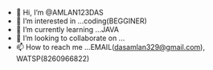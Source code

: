 - 👋 Hi, I’m @AMLAN123DAS
- 👀 I’m interested in ...coding(BEGGINER)
- 🌱 I’m currently learning ...JAVA
- 💞️ I’m looking to collaborate on ...
- 📫 How to reach me ...EMAIL(dasamlan329@gmail.com), WATSP(8260966822)
<!---
AMLAN123DAS/AMLAN123DAS is a ✨ special ✨ repository because its `README.md` (this file) appears on your GitHub profile.
You can click the Preview link to take a look at your changes.
--->
